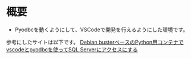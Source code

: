 # 概要

- Pyodbcを動くようにして、VSCodeで開発を行えるようにした環境です。

参考にしたサイトは以下です。
[Debian busterベースのPython用コンテナでvscodeとpyodbcを使ってSQL Serverにアクセスにする](https://ysko909.github.io/posts/access-to-sql-server-with-pyodbc-and-docker/)